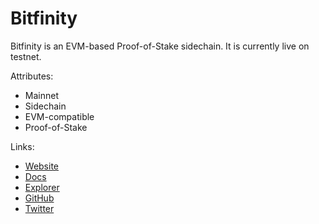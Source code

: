 # Bitfinity

Bitfinity is an EVM-based Proof-of-Stake sidechain. It is currently live on testnet.

Attributes:
- Mainnet
- Sidechain
- EVM-compatible
- Proof-of-Stake

Links: 
- [Website](https://bitfinity.network)
- [Docs](https://docs.bitfinity.network)
- [Explorer](https://explorer.testnet.bitfinity.network)
- [GitHub](https://github.com/bitfinity-network)
- [Twitter](https://x.com/bitfinitynet)